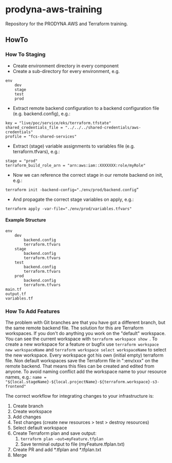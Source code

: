 # prodyna-aws-training
Repository for the PRODYNA AWS and Terraform training.
## HowTo
### How To Staging
* Create environment directory in every component
* Create a sub-directory for every environment, e.g.
```
env
    dev
    stage
    test
    prod
```
* Extract remote backend configuration to a backend configuration file (e.g. backend.config), e.g.:
```
key = "live/poc/service/eks/terraform.tfstate"
shared_credentials_file = "../../../shared-credentials/aws-credentials"
profile = "fcs-shared-services"
```
* Extract (stage) variable assignments to variables file (e.g. terraform.tfvars), e.g.:
```
stage = "prod"
terraform_build_role_arn = "arn:aws:iam::XXXXXXX:role/myRole"
```
* Now we can reference the correct stage in our remote backend on init, e.g.:
```
terraform init -backend-config="./env/prod/backend.config”
```
* And propagate the correct stage variables on apply, e.g.:
```
terraform apply -var-file="./env/prod/variables.tfvars"
```

#### Example Structure
```
env
    dev
        backend.config
        terraform.tfvars
    stage
        backend.config
        terraform.tfvars
    test
        backend.config
        terraform.tfvars
    prod
        backend.config
        terraform.tfvars
main.tf
output.tf
variables.tf
```

### How To Add Features
The problem with Git branches are that you have got a different branch, but the same remote backend file.
The solution for this are Terraform workspaces. If you don't do anything you work on the "default"
workspace. You can see the current workspace with ```terraform workspace show ```.
To create a new workspace for a feature or bugfix use ```terraform workspace new workspaceName``` and 
```terraform workspace select workspaceName``` to select the new workspace. Every workspace got his
own (initial empty) terraform file. Non default workspaces save the Terraform file in ":env/xxx"
on the remote backend. That means this files can be created and edited from anyone.
To avoid naming conflict add the workspace name to your resource names, e.g.:
```name = "${local.stageName}-${local.projectName}-${terraform.workspace}-s3-frontend"```

The correct workflow for integrating changes to your infrastructure is:
1. Create branch
1. Create workspace
1. Add changes
1. Test changes (create new resources > test > destroy resources)
1. Select default workspace
1. Create Terraform plan and save output:
    1. ```terraform plan –out=myFeature.tfplan```
    1. Save terminal output to file (myFeature.tfplan.txt)
1. Create PR and add *.tfplan and *.tfplan.txt 
1. Merge

